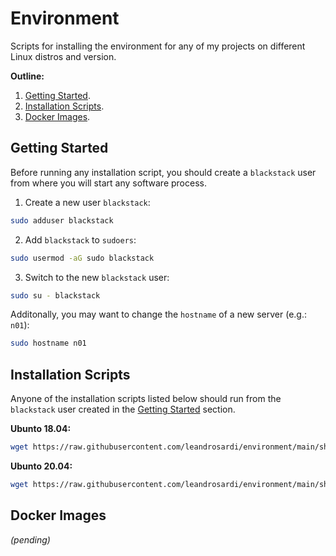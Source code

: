 # Environment

Scripts for installing the environment for any of my projects on different Linux distros and version.

**Outline:**

1. [Getting Started](#getting-started).
2. [Installation Scripts](#installation-scripts).
3. [Docker Images](#docker-images).

## Getting Started

Before running any installation script, you should create a `blackstack` user from where you will start any software process.

1. Create a new user `blackstack`:

```bash
sudo adduser blackstack
```

2. Add `blackstack` to `sudoers`:

```bash
sudo usermod -aG sudo blackstack
```

3. Switch to the new `blackstack` user:

```bash
sudo su - blackstack
```

Additonally, you may want to change the `hostname` of a new server (e.g.: `n01`):

```bash
sudo hostname n01
```

## Installation Scripts

Anyone of the installation scripts listed below should run from the `blackstack` user created in the [Getting Started](#getting-started) section.

**Ubunto 18.04:**

```bash
wget https://raw.githubusercontent.com/leandrosardi/environment/main/sh/install.ubuntu.18_04.sh -O - | sh
```

**Ubunto 20.04:**

```bash
wget https://raw.githubusercontent.com/leandrosardi/environment/main/sh/install.ubuntu.20_04.sh -O - | bash
```

## Docker Images

_(pending)_